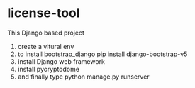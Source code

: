 # license-tool

This Django based project 
1. create a vitural env 
2. to install bootstrap_django pip install django-bootstrap-v5
3. install Django web framework
4. install pycryptodome
5. and finally type python manage.py runserver

